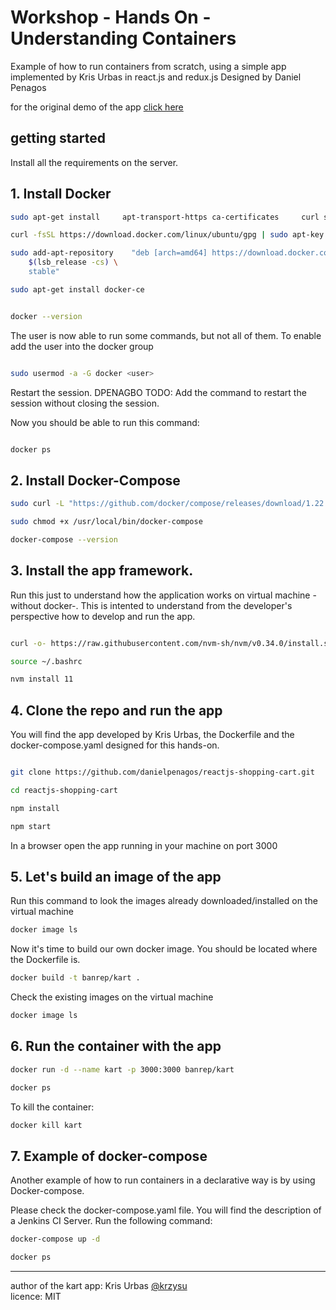 # Workshop - Hands On - Understanding Containers


Example of how to run containers from scratch, using a simple app implemented by Kris Urbas in react.js and redux.js 
Designed by Daniel Penagos

for the original demo of the app [click here](http://krzysu.github.io/reactjs-shopping-cart/)

## getting started

Install all the requirements on the server.

## 1. Install Docker

```sh
sudo apt-get install     apt-transport-https ca-certificates     curl software-properties-common

curl -fsSL https://download.docker.com/linux/ubuntu/gpg | sudo apt-key add -

sudo add-apt-repository    "deb [arch=amd64] https://download.docker.com/linux/ubuntu \
    $(lsb_release -cs) \
    stable"

sudo apt-get install docker-ce


docker --version

```

The user is now able to run some commands, but not all of them. To enable add the user into the docker group

```sh

sudo usermod -a -G docker <user>

```

Restart the session. 
DPENAGBO TODO: Add the command to restart the session without closing the session.

Now you should be able to run this command:
```sh

docker ps

```

## 2. Install Docker-Compose

```sh
sudo curl -L "https://github.com/docker/compose/releases/download/1.22.0/docker-compose-$(uname -s)-$(uname -m)" -o /usr/local/bin/docker-compose

sudo chmod +x /usr/local/bin/docker-compose

docker-compose --version

```

## 3. Install the app framework. 

Run this just to understand how the application works on virtual machine -without docker-. This is intented to understand from the developer's perspective how to develop and run the app.

```sh

curl -o- https://raw.githubusercontent.com/nvm-sh/nvm/v0.34.0/install.sh | bash

source ~/.bashrc

nvm install 11

```

## 4. Clone the repo and run the app

You will find the app developed by Kris Urbas, the Dockerfile and the docker-compose.yaml designed for this hands-on.

```sh

git clone https://github.com/danielpenagos/reactjs-shopping-cart.git

cd reactjs-shopping-cart

npm install

npm start

```

In a browser open the app running in your machine on port 3000

## 5. Let's build an image of the app

Run this command to look the images already downloaded/installed on the virtual machine

```sh
docker image ls
```

Now it's time to build our own docker image. You should be located where the Dockerfile is. 

```sh
docker build -t banrep/kart .
```

Check the existing images on the virtual machine

```sh
docker image ls
```
## 6. Run the container with the app

```sh
docker run -d --name kart -p 3000:3000 banrep/kart

docker ps

```

To kill the container:


```sh
docker kill kart
```

## 7. Example of docker-compose

Another example of how to run containers in a declarative way is by using Docker-compose. 

Please check the docker-compose.yaml file. You will find the description of a Jenkins CI Server. Run the following command:

```sh
docker-compose up -d

docker ps
```

* * *

author of the kart app: Kris Urbas [@krzysu](https://twitter.com/krzysu)   
licence: MIT
